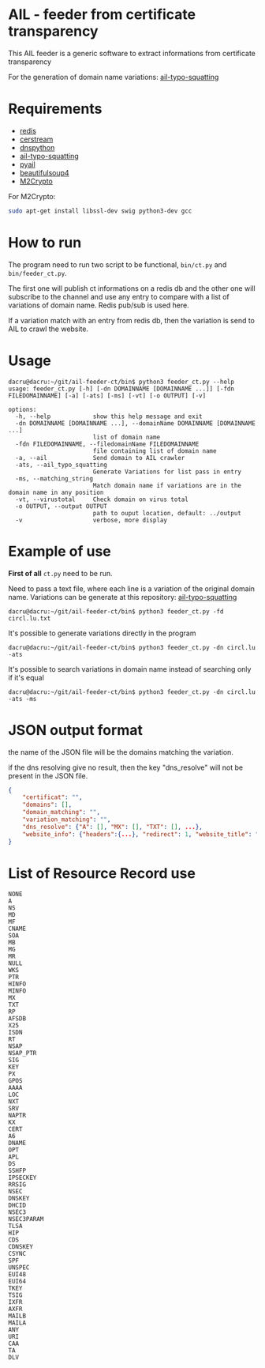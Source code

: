 # AIL - feeder from certificate transparency 
This AIL feeder is a generic software to extract informations from certificate transparency 



For the generation of domain name variations: [ail-typo-squatting](https://github.com/ail-project/ail-typo-squatting)



# Requirements

- [redis](https://github.com/redis/redis-py)
- [cerstream](https://github.com/CaliDog/certstream-python)
- [dnspython](https://github.com/rthalley/dnspython)
- [ail-typo-squatting](https://github.com/ail-project/ail-typo-squatting)
- [pyail](https://github.com/ail-project/PyAIL)
- [beautifulsoup4](https://pypi.org/project/beautifulsoup4/)
- [M2Crypto](https://github.com/mcepl/M2Crypto)



For M2Crypto:

~~~bash
sudo apt-get install libssl-dev swig python3-dev gcc
~~~





# How to run

The program need to run two script to be functional, `bin/ct.py` and `bin/feeder_ct.py`. 

The first one will publish ct informations on a redis db and the other one will subscribe to the channel and use any entry to compare with a list of variations of domain name. Redis pub/sub is used here. 

If a variation match with an entry from redis db, then the variation is send to AIL to crawl the website.

# Usage

~~~~shell
dacru@dacru:~/git/ail-feeder-ct/bin$ python3 feeder_ct.py --help  
usage: feeder_ct.py [-h] [-dn DOMAINNAME [DOMAINNAME ...]] [-fdn FILEDOMAINNAME] [-a] [-ats] [-ms] [-vt] [-o OUTPUT] [-v]

options:
  -h, --help            show this help message and exit
  -dn DOMAINNAME [DOMAINNAME ...], --domainName DOMAINNAME [DOMAINNAME ...]
                        list of domain name
  -fdn FILEDOMAINNAME, --filedomainName FILEDOMAINNAME
                        file containing list of domain name
  -a, --ail             Send domain to AIL crawler
  -ats, --ail_typo_squatting
                        Generate Variations for list pass in entry
  -ms, --matching_string
                        Match domain name if variations are in the domain name in any position
  -vt, --virustotal     Check domain on virus total
  -o OUTPUT, --output OUTPUT
                        path to ouput location, default: ../output
  -v                    verbose, more display

~~~~



# Example of use

<b>First of all</b> `ct.py` need to be run.



Need to pass a text file, where each line is a variation of the original domain name. Variations can be generate at this repository: [ail-typo-squatting](https://github.com/ail-project/ail-typo-squatting)

~~~~shell
dacru@dacru:~/git/ail-feeder-ct/bin$ python3 feeder_ct.py -fd circl.lu.txt
~~~~



It's possible to generate variations directly in the program

~~~~shell
dacru@dacru:~/git/ail-feeder-ct/bin$ python3 feeder_ct.py -dn circl.lu -ats
~~~~



It's possible to search variations in domain name instead of searching only if it's equal

~~~~
dacru@dacru:~/git/ail-feeder-ct/bin$ python3 feeder_ct.py -dn circl.lu -ats -ms
~~~~



# JSON output format

the name of the JSON file will be the domains matching the variation.

if the dns resolving give no result, then the key "dns_resolve" will not be present in the JSON file.

~~~~json
{
	"certificat": "", 
    "domains": [], 
    "domain_matching": "", 
    "variation_matching": "", 
    "dns_resolve": {"A": [], "MX": [], "TXT": [], ...},
    "website_info": {"headers":{...}, "redirect": 1, "website_title": ""}
}
~~~~



# List of Resource Record use

```
NONE
A
NS
MD
MF
CNAME
SOA
MB
MG
MR
NULL
WKS
PTR
HINFO
MINFO
MX
TXT
RP
AFSDB
X25
ISDN
RT
NSAP
NSAP_PTR
SIG
KEY
PX
GPOS
AAAA
LOC
NXT
SRV
NAPTR
KX
CERT
A6
DNAME
OPT
APL
DS
SSHFP
IPSECKEY
RRSIG
NSEC
DNSKEY
DHCID
NSEC3
NSEC3PARAM
TLSA
HIP
CDS
CDNSKEY
CSYNC
SPF
UNSPEC
EUI48
EUI64
TKEY
TSIG
IXFR
AXFR
MAILB
MAILA
ANY
URI
CAA
TA
DLV
```
